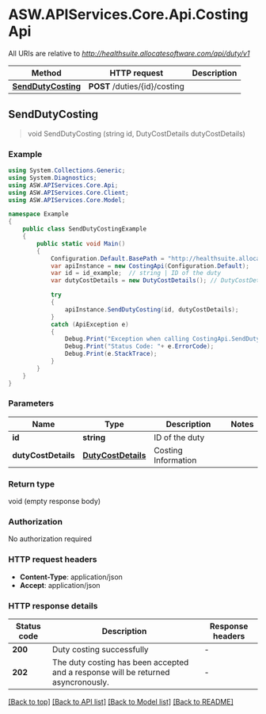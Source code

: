 # ASW.APIServices.Core.Api.CostingApi

All URIs are relative to *http://healthsuite.allocatesoftware.com/api/duty/v1*

Method | HTTP request | Description
------------- | ------------- | -------------
[**SendDutyCosting**](CostingApi.md#senddutycosting) | **POST** /duties/{id}/costing | 



## SendDutyCosting

> void SendDutyCosting (string id, DutyCostDetails dutyCostDetails)



### Example

```csharp
using System.Collections.Generic;
using System.Diagnostics;
using ASW.APIServices.Core.Api;
using ASW.APIServices.Core.Client;
using ASW.APIServices.Core.Model;

namespace Example
{
    public class SendDutyCostingExample
    {
        public static void Main()
        {
            Configuration.Default.BasePath = "http://healthsuite.allocatesoftware.com/api/duty/v1";
            var apiInstance = new CostingApi(Configuration.Default);
            var id = id_example;  // string | ID of the duty
            var dutyCostDetails = new DutyCostDetails(); // DutyCostDetails | Costing Information

            try
            {
                apiInstance.SendDutyCosting(id, dutyCostDetails);
            }
            catch (ApiException e)
            {
                Debug.Print("Exception when calling CostingApi.SendDutyCosting: " + e.Message );
                Debug.Print("Status Code: "+ e.ErrorCode);
                Debug.Print(e.StackTrace);
            }
        }
    }
}
```

### Parameters


Name | Type | Description  | Notes
------------- | ------------- | ------------- | -------------
 **id** | **string**| ID of the duty | 
 **dutyCostDetails** | [**DutyCostDetails**](DutyCostDetails.md)| Costing Information | 

### Return type

void (empty response body)

### Authorization

No authorization required

### HTTP request headers

- **Content-Type**: application/json
- **Accept**: application/json

### HTTP response details
| Status code | Description | Response headers |
|-------------|-------------|------------------|
| **200** | Duty costing successfully |  -  |
| **202** | The duty costing has been accepted and a response will be returned asyncronously. |  -  |

[[Back to top]](#)
[[Back to API list]](../README.md#documentation-for-api-endpoints)
[[Back to Model list]](../README.md#documentation-for-models)
[[Back to README]](../README.md)

